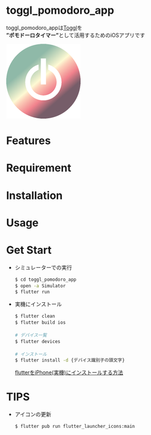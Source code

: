 # toggl_pomodoro_app

toggl_pomodoro_appは[Toggl](https://toggl.com/)を<br>
<b>”ポモドーロタイマー”</b>として活用するためのiOSアプリです 

<img src="images/icon.png" width="200"><br>

# Features

# Requirement

# Installation

# Usage

# Get Start
* シミュレーターでの実行
    ```bash
    $ cd toggl_pomodoro_app
    $ open -a Simulator
    $ flutter run
    ```
* 実機にインストール
    ```bash
    $ flutter clean
    $ flutter build ios

    # デバイス一覧
    $ flutter devices 

    # インストール
    $ flutter install -d {デバイス識別子の頭文字}
    ```
    [flutterをiPhone(実機)にインストールする方法](https://zenn.dev/nnabeyang/scraps/62cea9e93a4409)


# TIPS
* アイコンの更新
    ```bash
    $ flutter pub run flutter_launcher_icons:main
    ```
